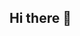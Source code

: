 ## Hi there 👋

<!--
**ofiucoder/ofiucoder** is a ✨ _special_ ✨ repository because its `README.md` (this file) appears on your GitHub profile.

Here are some ideas to get you started:

- 🔭 I’m currently working on ...
- 🌱 I’m currently learning AWS re/Start
- 👯 I’m looking to collaborate on AWS Quicksight
- 🤔 I’m looking for help with a Job like Data Analist for beguin
- 💬 Ask me about any thing If I don't have the answer, let's go to the library.
- 📫 How to reach me: They will tell you
- 😄 Pronouns: My name is Alberto
- ⚡ Fun fact: Enjoy ride on bike, MTB or Just Keep Swimming
-->
